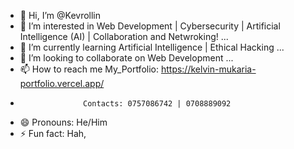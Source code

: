 - 👋 Hi, I’m @Kevrollin
- 👀 I’m interested in Web Development | Cybersecurity | Artificial Intelligence (AI) | Collaboration and Netwroking! ...
- 🌱 I’m currently learning Artificial Intelligence | Ethical Hacking ...
- 💞️ I’m looking to collaborate on Web Development ...
- 📫 How to reach me My_Portfolio: https://kelvin-mukaria-portfolio.vercel.app/
-                   Contacts: 0757086742 | 0708889092
- 😄 Pronouns: He/Him
- ⚡ Fun fact: Hah, 

<!---
Kevrollin/Kevrollin is a ✨ special ✨ repository because its `README.md` (this file) appears on your GitHub profile.
You can click the Preview link to take a look at your changes.
--->
